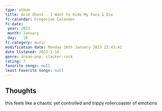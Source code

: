 ```yaml
---
type: album 
title: Acid Ghost - I Want to Hide My Face & Die
fc-calendar: Gregorian Calendar
fc-date: 
 year: 2023
 month: January
 day:   16
fc-category: music
modification date: Monday 16th January 2023 22:43:42
date listened: 2023-1-16 
genre: dream-pop, slacker-rock
rating: 7
favorite songs: null
least Favorite songs: null
---
```

## Thoughts

this feels like a chaotic yet controlled and trippy rollercoaster of emotions